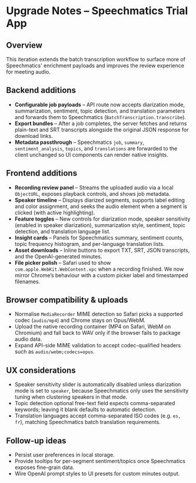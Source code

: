 # Upgrade Notes – Speechmatics Trial App

## Overview
This iteration extends the batch transcription workflow to surface more of Speechmatics' enrichment payloads and improves the review experience for meeting audio.

## Backend additions
- **Configurable job payloads** – API route now accepts diarization mode, summarization, sentiment, topic detection, and translation parameters and forwards them to Speechmatics (`BatchTranscription.transcribe`).
- **Export bundles** – After a job completes, the server fetches and returns plain-text and SRT transcripts alongside the original JSON response for download links.
- **Metadata passthrough** – Speechmatics `job`, `summary`, `sentiment_analysis`, `topics`, and `translations` are forwarded to the client unchanged so UI components can render native insights.

## Frontend additions
- **Recording review panel** – Streams the uploaded audio via a local `ObjectURL`, exposes playback controls, and shows job metadata.
- **Speaker timeline** – Displays diarized segments, supports label editing and color assignment, and seeks the audio element when a segment is clicked (with active highlighting).
- **Feature toggles** – New controls for diarization mode, speaker sensitivity (enabled in speaker diarization), summarization style, sentiment, topic detection, and translation language list.
- **Insight cards** – Panels for Speechmatics summary, sentiment counts, topic frequency histogram, and per-language translation lists.
- **Asset downloads** – Inline buttons to export TXT, SRT, JSON transcripts, and the OpenAI-generated minutes.
- **File picker polish** – Safari used to show `com.apple.WebKit.WebContent.xpc` when a recording finished. We now mirror Chrome’s behaviour with a custom picker label and timestamped filenames.

## Browser compatibility & uploads
- Normalise `MediaRecorder` MIME detection so Safari picks a supported codec (`audio/mp4`) and Chrome stays on Opus/WebM.
- Upload the native recording container (MP4 on Safari, WebM on Chromium) and fall back to WAV only if the browser fails to package audio data.
- Expand API-side MIME validation to accept codec-qualified headers such as `audio/webm;codecs=opus`.

## UX considerations
- Speaker sensitivity slider is automatically disabled unless diarization mode is set to `speaker`, because Speechmatics only uses the sensitivity tuning when clustering speakers in that mode.
- Topic detection optional free-text field expects comma-separated keywords; leaving it blank defaults to automatic detection.
- Translation languages accept comma-separated ISO codes (e.g. `es, fr`), matching Speechmatics batch translation requirements.

## Follow-up ideas
- Persist user preferences in local storage.
- Provide tooltips for per-segment sentiment/topics once Speechmatics exposes fine-grain data.
- Wire OpenAI prompt styles to UI presets for custom minutes output.

